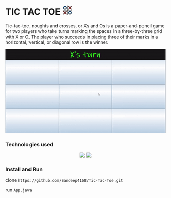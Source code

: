 # TIC TAC TOE  <img src="tic-tac-toe.png" width="30px" height="30px">


Tic-tac-toe, noughts and crosses, or Xs and Os is a paper-and-pencil game for two players who take turns marking the spaces in a three-by-three grid with X or O. The player who succeeds in placing three of their marks in a horizontal, vertical, or diagonal row is the winner.

![Tic Tac Toe](images\ezgif-1-0f92fdd8f3.gif)

### Technologies used
<p align="center">

<img height=50 src="https://cdn.jsdelivr.net/gh/devicons/devicon/icons/java/java-original.svg"/>
<img height=50 src="https://cdn.jsdelivr.net/npm/devicons@1.8.0/!SVG/visualstudio.svg"/>
</p>

### Install and Run

 clone `https://github.com/Sandeep4168/Tic-Tac-Toe.git`

 run `App.java`

 



